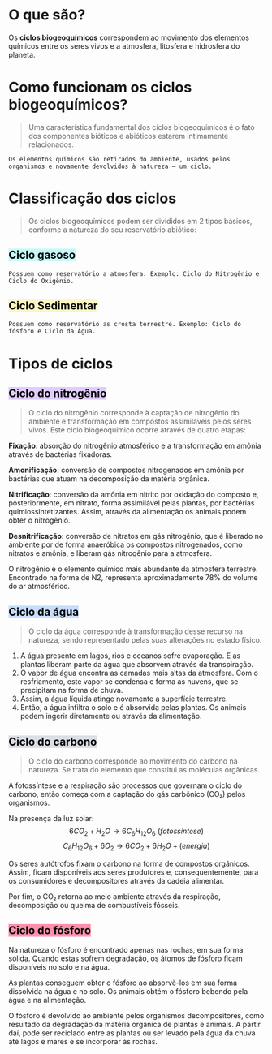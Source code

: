 # **O que são**?
Os **ciclos biogeoquímicos** correspondem ao movimento dos elementos químicos entre os seres vivos e a atmosfera, litosfera e hidrosfera do planeta.

# **Como funcionam os ciclos biogeoquímicos?**
> Uma característica fundamental dos ciclos biogeoquímicos é o fato dos componentes bióticos e abióticos estarem intimamente relacionados.

``Os elementos químicos são retirados do ambiente, usados pelos organismos e novamente devolvidos à natureza — um ciclo.``

# **Classificação dos ciclos**
> Os ciclos biogeoquímicos podem ser divididos em 2 tipos básicos, conforme a natureza do seu reservatório abiótico:
## <mark style="background: #ABF7F7A6;">Ciclo gasoso</mark>
`Possuem como reservatório a atmosfera. Exemplo: Ciclo do Nitrogênio e Ciclo do Oxigênio.`

## <mark style="background: #FFF3A3A6;">Ciclo Sedimentar</mark>
`Possuem como reservatório as crosta terrestre. Exemplo: Ciclo do fósforo e Ciclo da Água.`


# **Tipos de ciclos**
## <mark style="background: #D2B3FFA6;">Ciclo do nitrogênio</mark>
> O ciclo do nitrogênio corresponde à captação de nitrogênio do ambiente e transformação em compostos assimiláveis pelos seres vivos. Este ciclo biogeoquímico ocorre através de quatro etapas:

**Fixação**: absorção do nitrogênio atmosférico e a transformação em amônia através de bactérias fixadoras.

**Amonificação**: conversão de compostos nitrogenados em amônia por bactérias que atuam na decomposição da matéria orgânica.

**Nitrificação**: conversão da amônia em nitrito por oxidação do composto e, posteriormente, em nitrato, forma assimilável pelas plantas, por bactérias quimiossintetizantes. Assim, através da alimentação os animais podem obter o nitrogênio.

**Desnitrificação**: conversão de nitratos em gás nitrogênio, que é liberado no ambiente por de forma anaeróbica os compostos nitrogenados, como nitratos e amônia, e liberam gás nitrogênio para a atmosfera.

O nitrogênio é o elemento químico mais abundante da atmosfera terrestre. Encontrado na forma de N2, representa aproximadamente 78% do volume do ar atmosférico.

## <mark style="background: #ADCCFFA6;">Ciclo da água</mark>
> O ciclo da água corresponde à transformação desse recurso na natureza, sendo representado pelas suas alterações no estado físico.

1. A água presente em lagos, rios e oceanos sofre evaporação. E as plantas liberam parte da água que absorvem através da transpiração.
2. O vapor de água encontra as camadas mais altas da atmosfera. Com o resfriamento, este vapor se condensa e forma as nuvens, que se precipitam na forma de chuva.
3. Assim, a água líquida atinge novamente a superfície terrestre.
4. Então, a água infiltra o solo e é absorvida pelas plantas. Os animais podem ingerir diretamente ou através da alimentação.

## <mark style="background: #CACFD9A6;">Ciclo do carbono</mark>
> O ciclo do carbono corresponde ao movimento do carbono na natureza. Se trata do elemento que constitui as moléculas orgânicas.

A fotossíntese e a respiração são processos que governam o ciclo do carbono, então começa com a captação do gás carbônico (CO₂) pelos organismos.

Na presença da luz solar:
$$6CO_2 + H_2O→6C_6H_{12}O_6\:(fotossíntese)$$
$$C_6H_{12}O_6+6O_2→6CO_2+6H_2O+(energia)$$

Os seres autótrofos fixam o carbono na forma de compostos orgânicos. Assim, ficam disponíveis aos seres produtores e, consequentemente, para os consumidores e decompositores através da cadeia alimentar.

Por fim, o CO₂ retorna ao meio ambiente através da respiração, decomposição ou queima de combustíveis fósseis.

## <mark style="background: #FF5582A6;">Ciclo do fósforo</mark>
Na natureza o fósforo é encontrado apenas nas rochas, em sua forma sólida. Quando estas sofrem degradação, os átomos de fósforo ficam disponíveis no solo e na água.

As plantas conseguem obter o fósforo ao absorvè-los em sua forma dissolvida na água e no solo. Os animais obtém o fósforo bebendo pela água e na alimentação.

O fósforo é devolvido ao ambiente pelos organismos decompositores, como resultado da degradação da matéria orgânica de plantas e animais. A partir daí, pode ser reciclado entre as plantas ou ser levado pela água da chuva até lagos e mares e se incorporar às rochas.